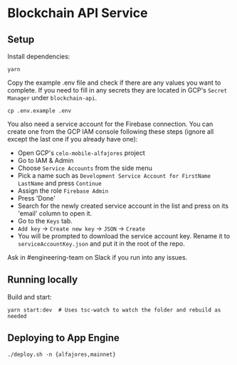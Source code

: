 # Blockchain API Service

## Setup

Install dependencies:

```
yarn
```

Copy the example .env file and check if there are any values you want to complete. If you need to fill in any secrets they are located in GCP's `Secret Manager` under `blockchain-api`.
```
cp .env.example .env
```

You also need a service account for the Firebase connection. You can create one from the GCP IAM console following these steps (ignore all except the last one if you already have one):

- Open GCP's `celo-mobile-alfajores` project
- Go to IAM & Admin
- Choose `Service Accounts` from the side menu
- Pick a name such as `Development Service Account for FirstName LastName` and press `Continue`
- Assign the role `Firebase Admin`
- Press 'Done'
- Search for the newly created service account in the list and press on its 'email' column to open it.
- Go to the `Keys` tab.
- `Add key` -> `Create new key` -> `JSON` -> `Create`
- You will be prompted to download the service account key. Rename it to `serviceAccountKey.json` and put it in the root of the repo.

Ask in #engineering-team on Slack if you run into any issues.

## Running locally

Build and start:

```
yarn start:dev  # Uses tsc-watch to watch the folder and rebuild as needed
```

## Deploying to App Engine

```
./deploy.sh -n {alfajores,mainnet}
```
